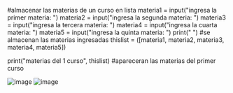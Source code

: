 #almacenar las materias de un curso en lista
materia1 = input("ingresa la primer materia: ")
materia2 = input("ingresa la segunda materia: ")
materia3 = input("ingresa la tercera materia: ")
materia4 = input("ingresa la cuarta materia: ")
materia5 = input("ingresa la quinta materia: ")
print(" ")
#se almacenan las materias ingresadas
thislist = ([materia1, materia2, materia3, materia4, materia5])

print("materias del 1 curso", thislist) #apareceran las materias del primer curso

![image](https://github.com/user-attachments/assets/f20903ef-95ff-44e6-b009-a1a759a30a33)
![image](https://github.com/user-attachments/assets/96d5d203-66a5-4846-a14a-2d260650ba61)
